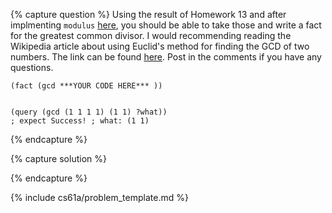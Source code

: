 {% capture question %}
Using the result of Homework 13 and after implmenting `modulus` [here](http://markmiyashita.com/cs61a/sp13/problems/modulus_in_logic/), you should be able to take those and write a fact for the greatest common divisor. I would recommending reading the Wikipedia article about using Euclid's method for finding the GCD of two numbers. The link can be found [here](http://en.wikipedia.org/wiki/Greatest_common_divisor#Using_Euclid.27s_algorithm). Post in the comments if you have any questions.

    (fact (gcd ***YOUR CODE HERE*** ))


    (query (gcd (1 1 1 1) (1 1) ?what))
    ; expect Success! ; what: (1 1)
{% endcapture %}

{% capture solution %}

{% endcapture %}

{% include cs61a/problem_template.md %}